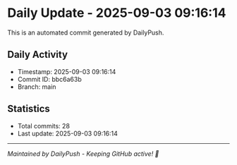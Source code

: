 # Daily Update - 2025-09-03 09:16:14

This is an automated commit generated by DailyPush.

## Daily Activity
- Timestamp: 2025-09-03 09:16:14
- Commit ID: bbc6a63b
- Branch: main

## Statistics
- Total commits: 28
- Last update: 2025-09-03 09:16:14

---
*Maintained by DailyPush - Keeping GitHub active! 🚀*
